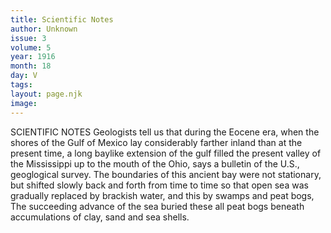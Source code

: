 ```yaml
---
title: Scientific Notes
author: Unknown
issue: 3
volume: 5
year: 1916
month: 18
day: V
tags:
layout: page.njk
image:
---
```

SCIENTIFIC NOTES       Geologists tell us that during the Eocene era, when the shores of the Gulf of Mexico lay considerably farther inland than at the present time, a long baylike extension of the gulf filled the present valley of the Mississippi up to the mouth of the Ohio, says a bulletin of the U.S., geoglogical survey. The boundaries of this ancient bay were not stationary, but shifted slowly back and forth from time to time so that open sea was gradually replaced by brackish water, and this by swamps and peat bogs, The succeeding advance of the sea buried these all peat bogs beneath accumulations of clay, sand and sea shells.    

